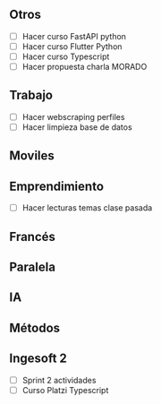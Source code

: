 ## Otros

- [ ] Hacer curso FastAPI python
- [ ] Hacer curso Flutter Python
- [ ] Hacer curso Typescript 
- [ ] Hacer propuesta charla MORADO

## Trabajo

- [ ] Hacer webscraping perfiles
- [ ] Hacer limpieza base de datos

## Moviles

## Emprendimiento

- [ ] Hacer lecturas temas clase pasada
## Francés
## Paralela

## IA

## Métodos

## Ingesoft 2
- [ ] Sprint 2 actividades
- [ ] Curso Platzi Typescript